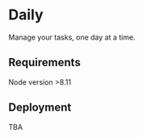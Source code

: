 # Daily
Manage your tasks, one day at a time.

## Requirements
Node version >8.11

## Deployment
TBA

